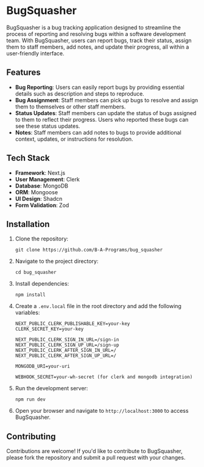 # BugSquasher

BugSquasher is a bug tracking application designed to streamline the process of reporting and resolving bugs within a software development team. With BugSquasher, users can report bugs, track their status, assign them to staff members, add notes, and update their progress, all within a user-friendly interface.

## Features

- **Bug Reporting**: Users can easily report bugs by providing essential details such as description and steps to reproduce.
- **Bug Assignment**: Staff members can pick up bugs to resolve and assign them to themselves or other staff members.
- **Status Updates**: Staff members can update the status of bugs assigned to them to reflect their progress. Users who reported these bugs can see these status updates.
- **Notes**: Staff members can add notes to bugs to provide additional context, updates, or instructions for resolution.

## Tech Stack

- **Framework**: Next.js
- **User Management**: Clerk
- **Database**: MongoDB
- **ORM**: Mongoose
- **UI Design**: Shadcn
- **Form Validation**: Zod

## Installation

1. Clone the repository:

   ```git clone https://github.com/B-A-Programs/bug_squasher```
   
3. Navigate to the project directory:

   ```cd bug_squasher```
   
5. Install dependencies:
   
   ```npm install```
   
7. Create a `.env.local` file in the root directory and add the following variables:
   
   ~~~
   NEXT_PUBLIC_CLERK_PUBLISHABLE_KEY=your-key
   CLERK_SECRET_KEY=your-key
  
   NEXT_PUBLIC_CLERK_SIGN_IN_URL=/sign-in
   NEXT_PUBLIC_CLERK_SIGN_UP_URL=/sign-up
   NEXT_PUBLIC_CLERK_AFTER_SIGN_IN_URL=/
   NEXT_PUBLIC_CLERK_AFTER_SIGN_UP_URL=/
  
   MONGODB_URI=your-uri
  
   WEBHOOK_SECRET=your-wh-secret (for clerk and mongodb integration)
   ~~~
   
10. Run the development server:

    ```npm run dev```
    
12. Open your browser and navigate to `http://localhost:3000` to access BugSquasher.

## Contributing

Contributions are welcome! If you'd like to contribute to BugSquasher, please fork the repository and submit a pull request with your changes.
